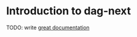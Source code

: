 # Introduction to dag-next

TODO: write [great documentation](http://jacobian.org/writing/what-to-write/)
